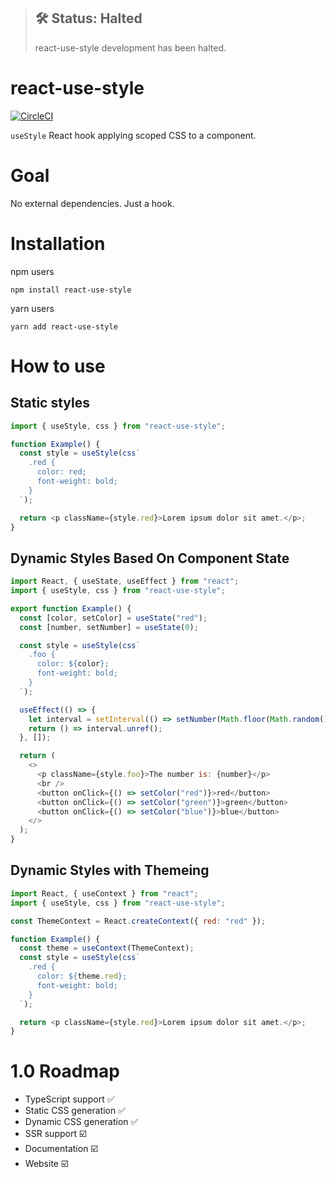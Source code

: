 > ## 🛠 Status: Halted
>
> react-use-style development has been halted.
>
> 


# react-use-style

[![CircleCI](https://circleci.com/gh/pietmichal/react-use-style/tree/master.svg?style=svg)](https://circleci.com/gh/pietmichal/react-use-style/tree/master)

`useStyle` React hook applying scoped CSS to a component.

# Goal

No external dependencies. Just a hook.

# Installation

npm users

```
npm install react-use-style
```

yarn users

```
yarn add react-use-style
```

# How to use

## Static styles

```javascript
import { useStyle, css } from "react-use-style";

function Example() {
  const style = useStyle(css`
    .red {
      color: red;
      font-weight: bold;
    }
  `);

  return <p className={style.red}>Lorem ipsum dolor sit amet.</p>;
}
```

## Dynamic Styles Based On Component State

```javascript
import React, { useState, useEffect } from "react";
import { useStyle, css } from "react-use-style";

export function Example() {
  const [color, setColor] = useState("red");
  const [number, setNumber] = useState(0);

  const style = useStyle(css`
    .foo {
      color: ${color};
      font-weight: bold;
    }
  `);

  useEffect(() => {
    let interval = setInterval(() => setNumber(Math.floor(Math.random() * 1000)), 1000);
    return () => interval.unref();
  }, []);

  return (
    <>
      <p className={style.foo}>The number is: {number}</p>
      <br />
      <button onClick={() => setColor("red")}>red</button>
      <button onClick={() => setColor("green")}>green</button>
      <button onClick={() => setColor("blue")}>blue</button>
    </>
  );
}
```


## Dynamic Styles with Themeing

```javascript
import React, { useContext } from "react";
import { useStyle, css } from "react-use-style";

const ThemeContext = React.createContext({ red: "red" });

function Example() {
  const theme = useContext(ThemeContext);
  const style = useStyle(css`
    .red {
      color: ${theme.red};
      font-weight: bold;
    }
  `);

  return <p className={style.red}>Lorem ipsum dolor sit amet.</p>;
}
```

# 1.0 Roadmap

- TypeScript support ✅
- Static CSS generation ✅
- Dynamic CSS generation ✅
- SSR support ☑️
- Documentation ☑️
- Website ☑️
